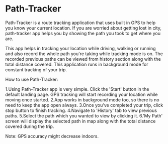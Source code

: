 # Path-Tracker
Path-Tracker is a route tracking application that uses built in GPS to help you know your current location. If you are worried about getting lost in city, path-tracker app helps you by showing the path you took to get where you are.

This app helps in tracking your location while driving, walking or running and also record the whole path you're taking while tracking mode is on. The recorded previous paths can be viewed from history section along with the total distance covered. This application runs in background mode for constant tracking of your trip. 

How to use Path-Tracker:

 1.Using Path-Tracker app is very simple. Click the 'Start' button in the default landing page. GPS tracking will start recording your location while moving once started. 
 2.App works in background mode too, so there is no need to keep the app open always.
 3.Once you've completed your trip, click stop button to finish tracking.
 4.Navigate to 'History' tab to view previous paths.
 5.Select the path which you wanted to view by clicking it.
 6.'My Path' screen will display the selected path in map along with the total distance covered during the trip.
 
 Note: GPS accuracy might decrease indoors.
